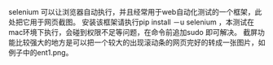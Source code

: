 selenium 可以让浏览器自动执行，并且经常用于web自动化测试的一个框架，此处把它用于网页截图。
安装该框架请执行pip install －u selenium ，本测试在mac环境下执行，会碰到权限不足等问题，在命令前追加sudo 即可解决。
截屏功能比较强大的地方是可以把一个较大的出现滚动条的网页完好的转成一张图片，如例子中的ent1.png。
